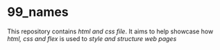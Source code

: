 # 99_names
This repository contains *html and css file*. It aims to help showcase how *html, css and flex* is used to _style and structure web pages_